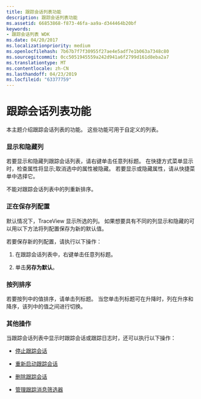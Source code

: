 ```yaml
---
title: 跟踪会话列表功能
description: 跟踪会话列表功能
ms.assetid: 66853868-f873-46fa-aa9a-d344464b20bf
keywords:
- 跟踪会话列表 WDK
ms.date: 04/20/2017
ms.localizationpriority: medium
ms.openlocfilehash: 7b67b7f7f30955f27ae4e5adf7e1b063a7348c80
ms.sourcegitcommit: 0cc5051945559a242d941a6f2799d161d8eba2a7
ms.translationtype: MT
ms.contentlocale: zh-CN
ms.lasthandoff: 04/23/2019
ms.locfileid: "63377759"
---
```

# <a name="trace-session-list-features"></a>跟踪会话列表功能


本主题介绍跟踪会话列表的功能。 这些功能可用于自定义的列表。

### <a name="span-iddisplayingandhidingcolumnsspanspan-iddisplayingandhidingcolumnsspandisplaying-and-hiding-columns"></a><span id="displaying_and_hiding_columns"></span><span id="DISPLAYING_AND_HIDING_COLUMNS"></span>显示和隐藏列

若要显示和隐藏列跟踪会话列表，请右键单击任意列标题。 在快捷方式菜单显示时，检查属性将显示;取消选中的属性被隐藏。 若要显示或隐藏属性，请从快捷菜单中选择它。

不能对跟踪会话列表中的列重新排序。

### <a name="span-idsavingthecolumnconfigurationspanspan-idsavingthecolumnconfigurationspansaving-the-column-configuration"></a><span id="saving_the_column_configuration"></span><span id="SAVING_THE_COLUMN_CONFIGURATION"></span>正在保存列配置

默认情况下，TraceView 显示所选的列。 如果想要具有不同的列显示和隐藏的可以用以下方法将列配置保存为新的默认值。

若要保存新的列配置，请执行以下操作：

1.  在跟踪会话列表中，右键单击任意列标题。

2.  单击**另存为默认**。

### <a name="span-idsortingbycolumnspanspan-idsortingbycolumnspansorting-by-column"></a><span id="sorting_by_column"></span><span id="SORTING_BY_COLUMN"></span>按列排序

若要按列中的值排序，请单击列标题。 当您单击列标题可在升降时，列在升序和降序，该列中的值之间进行切换。

### <a name="span-idotheractionsspanspan-idotheractionsspanother-actions"></a><span id="other_actions"></span><span id="OTHER_ACTIONS"></span>其他操作

当跟踪会话列表中显示时跟踪会话或跟踪日志时，还可以执行以下操作：

-   [停止跟踪会话](stopping-a-trace-session.md)

-   [重新启动跟踪会话](restarting-a-trace-session.md)

-   [删除跟踪会话](removing-a-trace-session.md)

-   [管理跟踪消息筛选器](filtering-trace-messages.md)

 

 





